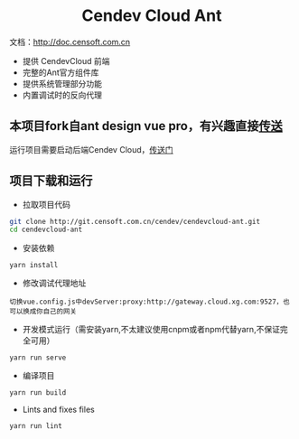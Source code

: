 <h1 align="center">Cendev Cloud Ant</h1>

文档：http://doc.censoft.com.cn

- 提供 CendevCloud 前端
- 完整的Ant官方组件库
- 提供系统管理部分功能
- 内置调试时的反向代理


本项目fork自ant design vue pro，有兴趣直接[传送](https://pro.loacg.com/)
----

运行项目需要启动后端Cendev Cloud，[传送门](http://git.censoft.com.cn/cendev-cloud/cendev-cloud.git)



项目下载和运行
----

- 拉取项目代码
```bash
git clone http://git.censoft.com.cn/cendev/cendevcloud-ant.git
cd cendevcloud-ant
```

- 安装依赖
```
yarn install
```
- 修改调试代理地址
```
切换vue.config.js中devServer:proxy:http://gateway.cloud.xg.com:9527，也可以换成你自己的网关
```
- 开发模式运行（需安装yarn,不太建议使用cnpm或者npm代替yarn,不保证完全可用）
```
yarn run serve
```

- 编译项目
```
yarn run build
```

- Lints and fixes files
```
yarn run lint
```

